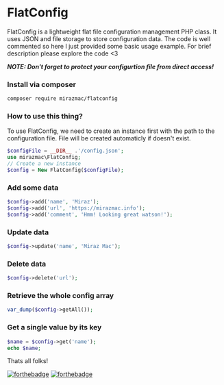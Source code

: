 # FlatConfig
FlatConfig is a lightweight flat file configuration management PHP class. It uses JSON and file storage to store configuration data. The code is well commented so here I just provided some basic usage example. For brief description please explore the code <3

***NOTE: Don't forget to protect your configurtion file from direct access!***

### Install via composer
```bash
composer require mirazmac/flatconfig
```

### How to use this thing?

To use FlatConfig, we need to create an instance first with the path to the configuration file. File will be created automaticly if doesn't exist.

```php
$configFile = __DIR__ .'/config.json';
use mirazmac\FlatConfig;
// Create a new instance
$config = New FlatConfig($configFile);
```

### Add some data

```php
$config->add('name', 'Miraz');
$config->add('url', 'https://mirazmac.info');
$config->add('comment', 'Hmm! Looking great watson!');
```

### Update data

```php
$config->update('name', 'Miraz Mac');
```

### Delete data

```php
$config->delete('url');
```

### Retrieve the whole config array

```php
var_dump($config->getAll());
```

### Get a single value by its key

```php
$name = $config->get('name');
echo $name;
```

Thats all folks!

[![forthebadge](http://forthebadge.com/images/badges/built-with-love.svg)](http://forthebadge.com) [![forthebadge](http://forthebadge.com/images/badges/powered-by-electricity.svg)](http://forthebadge.com)

